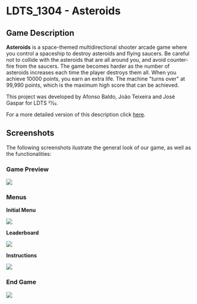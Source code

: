# LDTS_1304 - Asteroids

## Game Description

**Asteroids** is a space-themed multidirectional shooter arcade game where you control a spaceship to destroy asteroids and flying saucers. Be careful not to collide with the asteroids that are all around you, and avoid counter-fire from the saucers. The game becomes harder as the number of asteroids increases each time the player destroys them all. When you achieve 10000 points, you earn an extra life. The machine "turns over" at 99,990 points, which is the maximum high score that can be achieved.

This project was developed by Afonso Baldo, João Teixeira and José Gaspar for LDTS 21⁄22.

For a more detailed version of this description click [here](./docs/README.md).

## Screenshots 
The following screenshots ilustrate the general look of our game, as well as the functionalities: 

### Game Preview

![](image/game.png)

### Menus
**Initial Menu**

![](image/menu.png)

**Leaderboard**

![](image/leaderboard.png)

**Instructions**

![](image/instructions.png)


### End Game
![](image/gameover.png)
